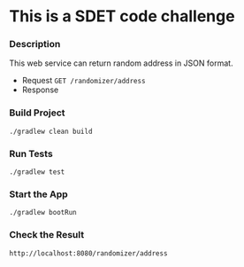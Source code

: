 # This is a SDET code challenge

### Description
This web service can return random address in JSON format.
* Request ```GET /randomizer/address```
* Response

### Build Project
```./gradlew clean build```

### Run Tests
```./gradlew test```

### Start the App
```./gradlew bootRun```

### Check the Result
```http://localhost:8080/randomizer/address```